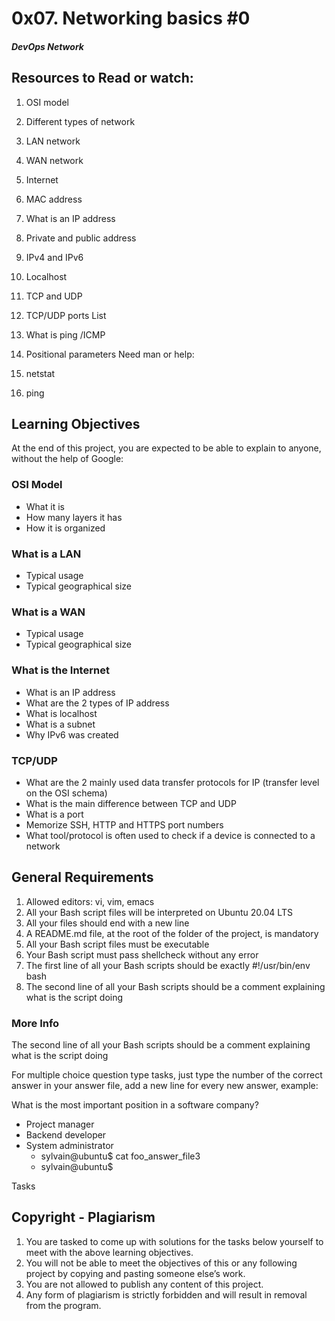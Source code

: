 # 0x07. Networking basics #0

##### DevOps Network
 
## Resources to Read or watch:

1. OSI model
2. Different types of network
3. LAN network
4. WAN network
5. Internet
6. MAC address
7. What is an IP address
8. Private and public address
9. IPv4 and IPv6
10. Localhost
11. TCP and UDP
12. TCP/UDP ports List
13. What is ping /ICMP
14. Positional parameters
Need man or help:

1. netstat
2. ping


## Learning Objectives
At the end of this project, you are expected to be able to explain to anyone, without the help of Google:

### OSI Model

* What it is
* How many layers it has
* How it is organized

### What is a LAN

* Typical usage
* Typical geographical size

### What is a WAN

* Typical usage
* Typical geographical size

### What is the Internet
* What is an IP address
* What are the 2 types of IP address
* What is localhost
* What is a subnet
* Why IPv6 was created

### TCP/UDP
* What are the 2 mainly used data transfer protocols for IP (transfer level on the OSI schema)
* What is the main difference between TCP and UDP
* What is a port
* Memorize SSH, HTTP and HTTPS port numbers
* What tool/protocol is often used to check if a device is connected to a network

## General Requirements

1. Allowed editors: vi, vim, emacs
2. All your Bash script files will be interpreted on Ubuntu 20.04 LTS
3. All your files should end with a new line
4. A README.md file, at the root of the folder of the project, is mandatory
5. All your Bash script files must be executable
6. Your Bash script must pass shellcheck without any error
7. The first line of all your Bash scripts should be exactly #!/usr/bin/env bash
8. The second line of all your Bash scripts should be a comment explaining what is the script doing


### More Info
The second line of all your Bash scripts should be a comment explaining what is the script doing

For multiple choice question type tasks, just type the number of the correct answer in your answer file, add a new line for every new answer, example:

What is the most important position in a software company?

* Project manager
* Backend developer
* System administrator
  - sylvain@ubuntu$ cat foo_answer_file3
  - sylvain@ubuntu$

Tasks


































## Copyright - Plagiarism
1. You are tasked to come up with solutions for the tasks below yourself to meet with the above learning objectives.
2. You will not be able to meet the objectives of this or any following project by copying and pasting someone else’s work.
3. You are not allowed to publish any content of this project.
4. Any form of plagiarism is strictly forbidden and will result in removal from the program.
